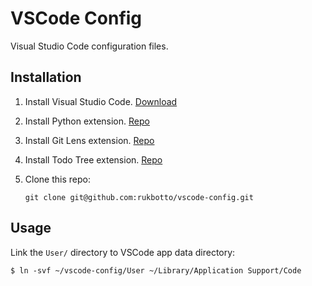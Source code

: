 # VSCode Config

Visual Studio Code configuration files.

## Installation

1. Install Visual Studio Code. [Download](https://code.visualstudio.com)

1. Install Python extension. [Repo](https://github.com/Microsoft/vscode-python)

1. Install Git Lens extension. [Repo](https://github.com/eamodio/vscode-gitlens)

1. Install Todo Tree extension. [Repo](https://github.com/Gruntfuggly/todo-tree)

1. Clone this repo:

    ```
    git clone git@github.com:rukbotto/vscode-config.git
    ```

## Usage

Link the `User/` directory to VSCode app data directory:

```
$ ln -svf ~/vscode-config/User ~/Library/Application Support/Code
```
